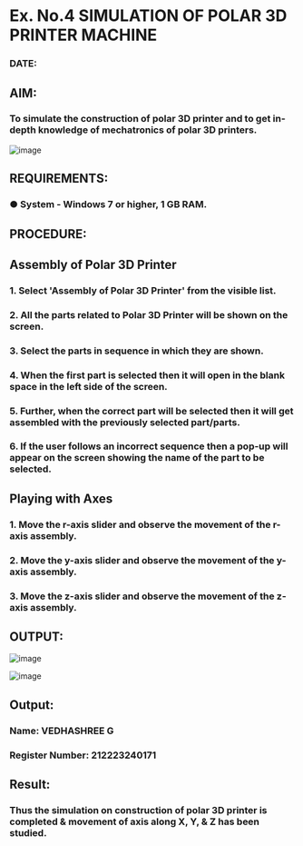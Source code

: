 # Ex. No.4 SIMULATION OF POLAR 3D PRINTER MACHINE

### DATE: 

## AIM:
### To simulate the construction of polar 3D printer and to get in-depth knowledge of mechatronics of polar 3D printers.

![image](https://github.com/Sellakumar1987/Ex.-No.-4---SIMULATION-OF-POLAR-3D-PRINTER-MACHINE/assets/113594316/b551f195-9877-49a2-99bb-a9efcfb3381a)

## REQUIREMENTS:
### ●	System - Windows 7 or higher, 1 GB RAM.

## PROCEDURE:

## Assembly of Polar 3D Printer
### 1.	Select 'Assembly of Polar 3D Printer' from the visible list.
### 2.	All the parts related to Polar 3D Printer will be shown on the screen.
### 3.	Select the parts in sequence in which they are shown.
### 4.	When the first part is selected then it will open in the blank space in the left side of the screen.
### 5.	Further, when the correct part will be selected then it will get assembled with the previously selected part/parts.
### 6.	If the user follows an incorrect sequence then a pop-up will appear on the screen showing the name of the part to be selected.

## Playing with Axes
### 1.	Move the r-axis slider and observe the movement of the r-axis assembly.
### 2.	Move the y-axis slider and observe the movement of the y-axis assembly.
### 3.	Move the z-axis slider and observe the movement of the z-axis assembly.

## OUTPUT:

![image](https://github.com/Vedha0406/Ex.-No.-4---SIMULATION-OF-POLAR-3D-PRINTER-MACHINE/assets/150884870/256e97c8-5fc8-4eb4-bc19-d4fb055cd88a)

![image](https://github.com/Vedha0406/Ex.-No.-4---SIMULATION-OF-POLAR-3D-PRINTER-MACHINE/assets/150884870/2397cc26-2dfe-40b1-bec5-d4f9294cdf78)


## Output:

### Name: VEDHASHREE G
### Register Number: 212223240171

## Result: 
### Thus the simulation on construction of polar 3D printer is completed & movement of axis along X, Y, & Z has been studied.

